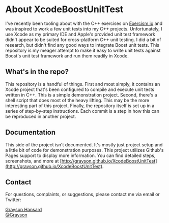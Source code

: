 # About XcodeBoostUnitTest

I've recently been tooling about with the C++ exercises on [Exercism.io](http://exercism.io) and was inspired to work a few unit tests into my C++ projects.  Unfortunately, I use Xcode as my primary IDE and Apple's provided unit test framework didn't appear to be suited for cross-platform C++ unit testing.  I did a bit of research, but didn't find any good ways to integrate Boost unit tests.  This repository is my meager attempt to make it easy to write unit tests against Boost's unit test framework and run them readily in Xcode.

## What's in the repo?

This repository is a handful of things.  First and most simply, it contains an Xcode project that's been configured to compile and execute unit tests written in C++.  This is a simple demonstration project.  Second, there's a shell script that does most of the heavy lifting.  This may be the more interesting part of this project.  Finally, the repository itself is set up in a series of step-by-step instructions.  Each commit is a step in how this can be reproduced in another project.

## Documentation

This side of the project isn't documented.  It's mostly just project setup and a little bit of code for demonstration purposes.  This project utilizes Github's Pages support to display more information.  You can find detailed steps, screenshots, and more at [http://grayson.github.io/XcodeBoostUnitTest](http://grayson.github.io/XcodeBoostUnitTest).

## Contact

For questions, complaints, or suggestions, please contact me via email or Twitter:

[Grayson Hansard](mailto:grayson.hansard@gmail.com)  
[@Grayson](http://twitter.com/Grayson)  
